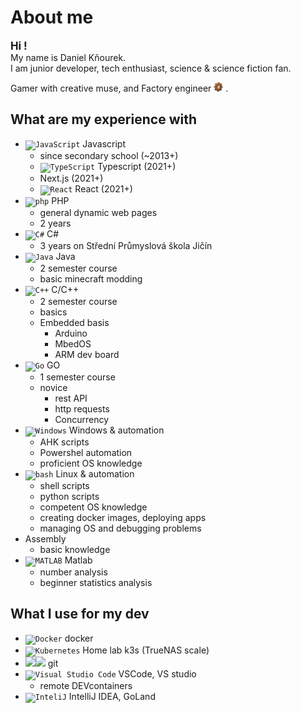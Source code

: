 # About me

<link href="icons/style.css" rel="stylesheet"></link>

<big><b>Hi !</b></big>  
My name is Daniel Kňourek.  
I am junior developer, tech enthusiast, science & science fiction fan.

Gamer with creative muse, and Factory engineer
<code><img height="15" src="icons/factorio-icon.png"></code>
.

## What are my experience with

- <code><img height="15" src="https://user-images.githubusercontent.com/25181517/117447155-6a868a00-af3d-11eb-9cfe-245df15c9f3f.png" alt="JavaScript" title="JavaScript" /></code> 
Javascript
  - since secondary school (~2013+)
  - <code><img height="15" src="https://user-images.githubusercontent.com/25181517/183890598-19a0ac2d-e88a-4005-a8df-1ee36782fde1.png" alt="TypeScript" title="TypeScript" /></code> 
  Typescript (2021+)
  - Next.js (2021+)
  - <code><img height="15" src="https://user-images.githubusercontent.com/25181517/183897015-94a058a6-b86e-4e42-a37f-bf92061753e5.png" alt="React" title="React" /></code> 
  React (2021+)
- <code><img height="15" src="https://user-images.githubusercontent.com/25181517/183570228-6a040b9f-3ddf-47a2-a201-743121dac664.png" alt="php" title="php" /></code> 
PHP
  - general dynamic web pages
  - 2 years
- <code><img height="15" src="https://user-images.githubusercontent.com/25181517/121405384-444d7300-c95d-11eb-959f-913020d3bf90.png" alt="C#" title="C#" /></code> 
C#
  - 3 years on Střední Průmyslová škola Jičín
- <code><img height="15" src="https://user-images.githubusercontent.com/25181517/117201156-9a724800-adec-11eb-9a9d-3cd0f67da4bc.png" alt="Java" title="Java" /></code> 
Java
  - 2 semester course
  - basic minecraft modding
- <code><img height="15" src="https://user-images.githubusercontent.com/25181517/192106073-90fffafe-3562-4ff9-a37e-c77a2da0ff58.png" alt="C++" title="C++" /></code> 
C/C++
  - 2 semester course
  - basics
  - Embedded basis
    - Arduino
    - MbedOS
    - ARM dev board
- <code><img height="15" src="https://user-images.githubusercontent.com/25181517/192149581-88194d20-1a37-4be8-8801-5dc0017ffbbe.png" alt="Go" title="Go" /></code> 
GO
  - 1 semester course
  - novice
    - rest API
    - http requests
    - Concurrency
- <code><img height="15" src="https://user-images.githubusercontent.com/25181517/186884150-05e9ff6d-340e-4802-9533-2c3f02363ee3.png" alt="Windows" title="Windows" /></code> 
Windows & automation
  - AHK scripts
  - Powershel automation
  - proficient OS knowledge
- <code><img height="15" src="https://user-images.githubusercontent.com/25181517/192158606-7c2ef6bd-6e04-47cf-b5bc-da2797cb5bda.png" alt="bash" title="bash" /></code> 
Linux & automation
  - shell scripts
  - python scripts
  - competent OS knowledge
  - creating docker images, deploying apps
  - managing OS and debugging problems
- Assembly
  - basic knowledge
- <code><img height="15" src="https://user-images.githubusercontent.com/25181517/192106593-610ee31c-995e-4f24-b8e1-0f18eead6fae.png" alt="MATLAB" title="MATLAB" /></code> 
Matlab
  - number analysis
  - beginner statistics analysis

## What I use for my dev

- <code><img height="15" src="https://user-images.githubusercontent.com/25181517/117207330-263ba280-adf4-11eb-9b97-0ac5b40bc3be.png" alt="Docker" title="Docker" /></code>
  docker
- <code><img height="15" src="https://user-images.githubusercontent.com/25181517/182534006-037f08b5-8e7b-4e5f-96b6-5d2a5558fa85.png" alt="Kubernetes" title="Kubernetes" /></code> 
Home lab k3s (TrueNAS scale)
- <code><img height="15" src="https://user-images.githubusercontent.com/25181517/192108372-f71d70ac-7ae6-4c0d-8395-51d8870c2ef0.png"><img height="15" src="https://user-images.githubusercontent.com/25181517/192108374-8da61ba1-99ec-41d7-80b8-fb2f7c0a4948.png"></code>
  git
- <code><img height="15" src="https://user-images.githubusercontent.com/25181517/192108891-d86b6220-e232-423a-bf5f-90903e6887c3.png" alt="Visual Studio Code" title="Visual Studio Code" /></code> 
  VSCode, VS studio
  - remote DEVcontainers
- <code><img height="15" src="https://user-images.githubusercontent.com/25181517/192108890-200809d1-439c-4e23-90d3-b090cf9a4eea.png" alt="InteliJ" title="InteliJ" /></code> 
  IntelliJ IDEA, GoLand